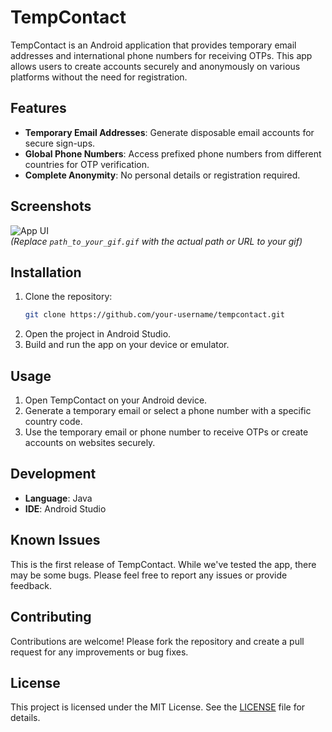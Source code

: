 
# TempContact

TempContact is an Android application that provides temporary email addresses and international phone numbers for receiving OTPs. This app allows users to create accounts securely and anonymously on various platforms without the need for registration.

## Features

- **Temporary Email Addresses**: Generate disposable email accounts for secure sign-ups.
- **Global Phone Numbers**: Access prefixed phone numbers from different countries for OTP verification.
- **Complete Anonymity**: No personal details or registration required.

## Screenshots

![App UI]([path_to_your_gif.gif](https://github.com/ExploitTheLoop/TempContact/blob/master/video6104997712900395444-ezgif.com-video-to-gif-converter.gif))  
*(Replace `path_to_your_gif.gif` with the actual path or URL to your gif)*

## Installation

1. Clone the repository:
    ```bash
    git clone https://github.com/your-username/tempcontact.git
    ```
2. Open the project in Android Studio.
3. Build and run the app on your device or emulator.

## Usage

1. Open TempContact on your Android device.
2. Generate a temporary email or select a phone number with a specific country code.
3. Use the temporary email or phone number to receive OTPs or create accounts on websites securely.

## Development

- **Language**: Java
- **IDE**: Android Studio

## Known Issues

This is the first release of TempContact. While we've tested the app, there may be some bugs. Please feel free to report any issues or provide feedback.

## Contributing

Contributions are welcome! Please fork the repository and create a pull request for any improvements or bug fixes.

## License

This project is licensed under the MIT License. See the [LICENSE](LICENSE) file for details.
